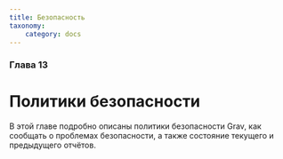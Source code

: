 ```yaml
---
title: Безопасность
taxonomy:
    category: docs
---
```


### Глава 13

# Политики безопасности

В этой главе подробно описаны политики безопасности Grav, как сообщать о проблемах безопасности, а также состояние текущего и предыдущего отчётов.
